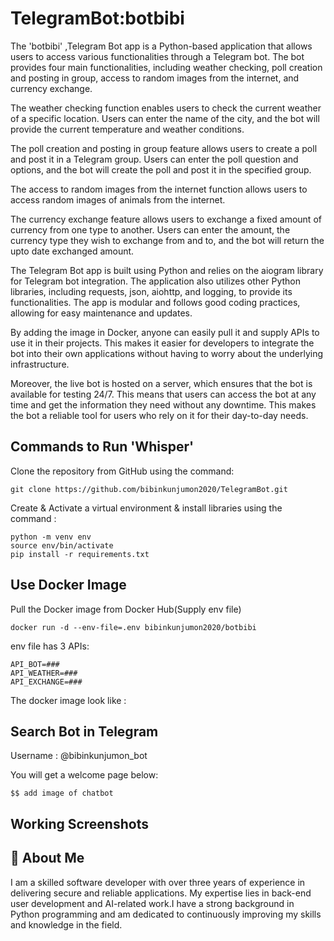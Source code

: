 
# TelegramBot:botbibi


The 'botbibi' ,Telegram Bot app is a Python-based application that allows users to access various functionalities through a Telegram bot. The bot provides four main functionalities, including weather checking, poll creation and posting in group, access to random images from the internet, and currency exchange.

The weather checking function enables users to check the current weather of a specific location. Users can enter the name of the city, and the bot will provide the current temperature and weather conditions.

The poll creation and posting in group feature allows users to create a poll and post it in a Telegram group. Users can enter the poll question and options, and the bot will create the poll and post it in the specified group.

The access to random images from the internet function allows users to access random images of animals from the internet. 

The currency exchange feature allows users to exchange a fixed amount of currency from one type to another. Users can enter the amount, the currency type they wish to exchange from and to, and the bot will return the upto date exchanged amount.

The Telegram Bot app is built using Python and relies on the aiogram library for Telegram bot integration. The application also utilizes other Python libraries, including requests, json, aiohttp, and logging, to provide its functionalities. The app is modular and follows good coding practices, allowing for easy maintenance and updates.

By adding the image in Docker, anyone can easily pull it and supply APIs to use it in their projects. This makes it easier for developers to integrate the bot into their own applications without having to worry about the underlying infrastructure.

Moreover, the live bot is hosted on a server, which ensures that the bot is available for testing 24/7. This means that users can access the bot at any time and get the information they need without any downtime. This makes the bot a reliable tool for users who rely on it for their day-to-day needs.








## Commands to Run 'Whisper'
Clone the repository from GitHub using the command:
```
git clone https://github.com/bibinkunjumon2020/TelegramBot.git
```

Create & Activate a virtual environment & install libraries using the command :
```
python -m venv env
source env/bin/activate
pip install -r requirements.txt
```


## Use Docker Image

Pull the Docker image from Docker Hub(Supply env file)
```
docker run -d --env-file=.env bibinkunjumon2020/botbibi
```

env file has 3 APIs:
```
API_BOT=###
API_WEATHER=###
API_EXCHANGE=###
```

The docker image look like :



## Search Bot in Telegram

Username : @bibinkunjumon_bot

You will get a welcome page below:

    $$ add image of chatbot


## Working Screenshots
## 🚀 About Me
I am a skilled software developer with over three years of experience in delivering secure and reliable applications. My expertise lies in back-end user development and AI-related work.I have a strong background in Python programming and am dedicated to continuously improving my skills and knowledge in the field.